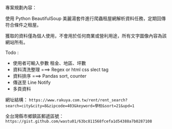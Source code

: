 專案規劃內容： 

使用 Python BeautifulSoup 美麗湯套件進行爬蟲租屋網解析資料任務，定期回傳符合條件之租屋。

獲取的資料僅為個人使用，不會用於任何商業或營利用途，所有文字圖像內容為該網站所有。

Todo :

- 使用者可輸入參數 租金、地區、坪數 
- 資料清洗整理 ===> Regex or html css slect tag
- 資料排序 ===> Pandas sort, counter
- 傳送至 Line Notify
- 多頁資料

網址結構： 
`https://www.rakuya.com.tw/rent/rent_search?search=city&city=8&zipcode=403&keyword=學校&sort=21&upd=1`

全台灣縣市鄉鎮區郵遞區號：
`https://gist.github.com/wastu01/63bc811568fcefa1d54388a7b0287108`

